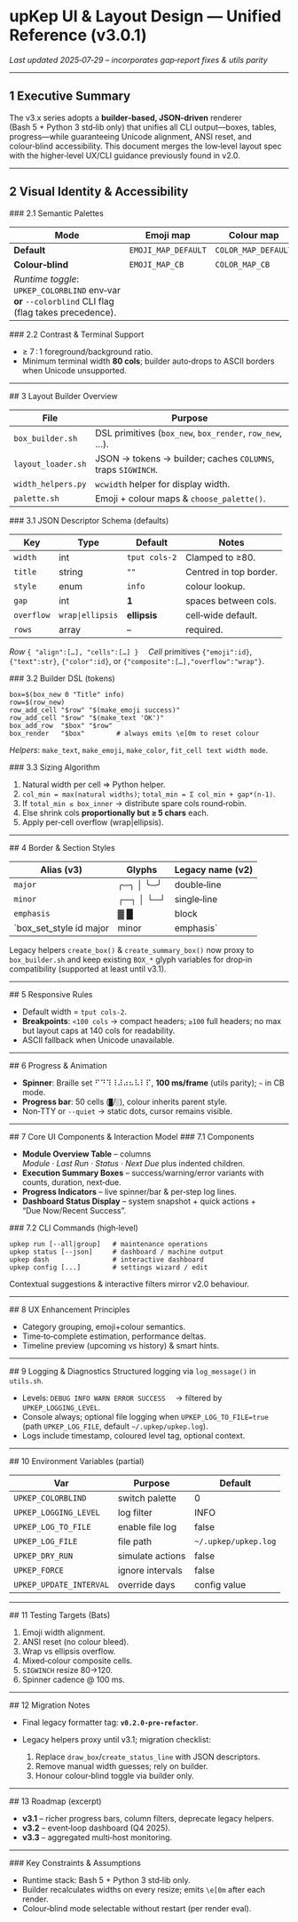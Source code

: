 # upKep UI & Layout Design — Unified Reference (v3.0.1)

*Last updated 2025‑07‑29 – incorporates gap‑report fixes & utils parity*

---

## 1 Executive Summary

The v3.x series adopts a **builder‑based, JSON‑driven** renderer (Bash 5 + Python 3 std‑lib only) that unifies all CLI output—boxes, tables, progress—while guaranteeing Unicode alignment, ANSI reset, and colour‑blind accessibility. This document merges the low‑level layout spec with the higher‑level UX/CLI guidance previously found in v2.0.

---

## 2 Visual Identity & Accessibility

\### 2.1 Semantic Palettes

| Mode                                                                                                 | Emoji map           | Colour map          |
| ---------------------------------------------------------------------------------------------------- | ------------------- | ------------------- |
| **Default**                                                                                          | `EMOJI_MAP_DEFAULT` | `COLOR_MAP_DEFAULT` |
| **Colour‑blind**                                                                                     | `EMOJI_MAP_CB`      | `COLOR_MAP_CB`      |
| *Runtime toggle*: `UPKEP_COLORBLIND` env‑var **or** `--colorblind` CLI flag (flag takes precedence). |                     |                     |

\### 2.2 Contrast & Terminal Support

* ≥ 7 : 1 foreground/background ratio.
* Minimum terminal width **80 cols**; builder auto‑drops to ASCII borders when Unicode unsupported.

---

\## 3 Layout Builder Overview

| File               | Purpose                                                      |
| ------------------ | ------------------------------------------------------------ |
| `box_builder.sh`   | DSL primitives (`box_new`, `box_render`, `row_new`, …).      |
| `layout_loader.sh` | JSON → tokens → builder; caches `COLUMNS`, traps `SIGWINCH`. |
| `width_helpers.py` | `wcwidth` helper for display width.                          |
| `palette.sh`       | Emoji + colour maps & `choose_palette()`.                    |

\### 3.1 JSON Descriptor Schema (defaults)

| Key        | Type             | Default       | Notes                  |
| ---------- | ---------------- | ------------- | ---------------------- |
| `width`    | int              | `tput cols‑2` | Clamped to ≥80.        |
| `title`    | string           | `""`          | Centred in top border. |
| `style`    | enum             | `info`        | colour lookup.         |
| `gap`      | int              | **1**         | spaces between cols.   |
| `overflow` | `wrap\|ellipsis` | **ellipsis**  | cell‑wide default.     |
| `rows`     | array<Row>       | –             | required.              |

*Row* `{ "align":[…], "cells":[…] }`  *Cell* primitives `{"emoji":id}`, `{"text":str}`, `{"color":id}`, or `{"composite":[…],"overflow":"wrap"}`.

\### 3.2 Builder DSL (tokens)

```
box=$(box_new 0 "Title" info)
row=$(row_new)
row_add_cell "$row" "$(make_emoji success)"
row_add_cell "$row" "$(make_text 'OK')"
box_add_row  "$box" "$row"
box_render   "$box"        # always emits \e[0m to reset colour
```

*Helpers*: `make_text`, `make_emoji`, `make_color`, `fit_cell text width mode`.

\### 3.3 Sizing Algorithm

1. Natural width per cell ⇒ Python helper.
2. `col_min = max(natural widths)`; `total_min = Σ col_min + gap*(n‑1)`.
3. If `total_min ≤ box_inner` → distribute spare cols round‑robin.
4. Else shrink cols **proportionally but ≥ 5 chars** each.
5. Apply per‑cell overflow (wrap|ellipsis).

---

\## 4 Border & Section Styles

| Alias (v3)                 | Glyphs    | Legacy name (v2) |
| -------------------------- | --------- | ---------------- |
| `major`                    | ╭─╮ │ ╰─╯ | double‑line      |
| `minor`                    | ┌─┐ │ └─┘ | single‑line      |
| `emphasis`                 | ▓ █       | block            |
| \`box\_set\_style id major | minor     | emphasis\`       |

Legacy helpers `create_box()` & `create_summary_box()` now proxy to `box_builder.sh` and keep existing `BOX_*` glyph variables for drop‑in compatibility (supported at least until v3.1).

---

\## 5 Responsive Rules

* Default width = `tput cols‑2`.
* **Breakpoints**: `<100 cols` → compact headers; `≥100` full headers; no max but layout caps at 140 cols for readability.
* ASCII fallback when Unicode unavailable.

---

\## 6 Progress & Animation

* **Spinner**: Braille set ⠋⠙⠹⠸⠼⠴⠦⠧⠇⠏, **100 ms/frame** (utils parity); `~` in CB mode.
* **Progress bar**: 50 cells (`█`/`░`), colour inherits parent style.
* Non‑TTY or `--quiet` → static dots, cursor remains visible.

---

\## 7 Core UI Components & Interaction Model
\### 7.1 Components

* **Module Overview Table** – columns *Module · Last Run · Status · Next Due* plus indented children.
* **Execution Summary Boxes** – success/warning/error variants with counts, duration, next‑due.
* **Progress Indicators** – live spinner/bar & per‑step log lines.
* **Dashboard Status Display** – system snapshot + quick actions + “Due Now/Recent Success”.

\### 7.2 CLI Commands (high‑level)

```
upkep run [--all|group]   # maintenance operations
upkep status [--json]     # dashboard / machine output
upkep dash                # interactive dashboard
upkep config [...]        # settings wizard / edit
```

Contextual suggestions & interactive filters mirror v2.0 behaviour.

---

\## 8 UX Enhancement Principles

* Category grouping, emoji+colour semantics.
* Time‑to‑complete estimation, performance deltas.
* Timeline preview (upcoming vs history) & smart hints.

---

\## 9 Logging & Diagnostics
Structured logging via `log_message()` in `utils.sh`.

* Levels: `DEBUG INFO WARN ERROR SUCCESS`  → filtered by `UPKEP_LOGGING_LEVEL`.
* Console always; optional file logging when `UPKEP_LOG_TO_FILE=true` (path `UPKEP_LOG_FILE`, default `~/.upkep/upkep.log`).
* Logs include timestamp, coloured level tag, optional context.

---

\## 10 Environment Variables (partial)

| Var                     | Purpose          | Default              |
| ----------------------- | ---------------- | -------------------- |
| `UPKEP_COLORBLIND`      | switch palette   | 0                    |
| `UPKEP_LOGGING_LEVEL`   | log filter       | INFO                 |
| `UPKEP_LOG_TO_FILE`     | enable file log  | false                |
| `UPKEP_LOG_FILE`        | file path        | `~/.upkep/upkep.log` |
| `UPKEP_DRY_RUN`         | simulate actions | false                |
| `UPKEP_FORCE`           | ignore intervals | false                |
| `UPKEP_UPDATE_INTERVAL` | override days    | config value         |

---

\## 11 Testing Targets (Bats)

1. Emoji width alignment.
2. ANSI reset (no colour bleed).
3. Wrap vs ellipsis overflow.
4. Mixed‑colour composite cells.
5. `SIGWINCH` resize 80→120.
6. Spinner cadence @ 100 ms.

---

\## 12 Migration Notes

* Final legacy formatter tag: **`v0.2.0-pre-refactor`**.
* Legacy helpers proxy until v3.1; migration checklist:

  1. Replace `draw_box`/`create_status_line` with JSON descriptors.
  2. Remove manual width guesses; rely on builder.
  3. Honour colour‑blind toggle via builder only.

---

\## 13 Roadmap (excerpt)

* **v3.1** – richer progress bars, column filters, deprecate legacy helpers.
* **v3.2** – event‑loop dashboard (Q4 2025).
* **v3.3** – aggregated multi‑host monitoring.

---

\### Key Constraints & Assumptions

* Runtime stack: Bash 5 + Python 3 std‑lib only.
* Builder recalculates widths on every resize; emits `\e[0m` after each render.
* Colour‑blind mode selectable without restart (per render eval).
